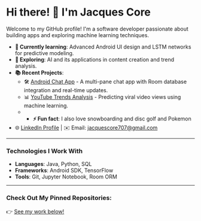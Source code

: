 # Hi there! 👋 I'm Jacques Core

Welcome to my GitHub profile! I'm a software developer passionate about building apps and exploring machine learning techniques.

- **🌱 Currently learning**: Advanced Android UI design and LSTM networks for predictive modeling.
- **🤖 Exploring**: AI and its applications in content creation and trend analysis.
- **📚 Recent Projects**:
  - 🛠️ [Android Chat App](https://github.com/jacques-core/android-chat-app) - A multi-pane chat app with Room database integration and real-time updates.
  - 📊 [YouTube Trends Analysis](https://github.com/jacques-core/youtube-trends-analysis) - Predicting viral video views using machine learning.
  - - **⚡ Fun fact**: I also love snowboarding and disc golf and Pokemon
- 🌐 [LinkedIn Profile](https://linkedin.com/in/your-profile) | ✉️ Email: jacquescore707@gmail.com

---

### Technologies I Work With
- **Languages**: Java, Python, SQL
- **Frameworks**: Android SDK, TensorFlow
- **Tools**: Git, Jupyter Notebook, Room ORM

---

### Check Out My Pinned Repositories:
👉 [See my work below!](https://github.com/jacques-core?tab=repositories)

<!--
**jacquescore/jacquescore** is a ✨ _special_ ✨ repository because its `README.md` (this file) appears on your GitHub profile.

Here are some ideas to get you started:

- 🔭 I’m currently working on ...
- 🌱 I’m currently learning ...
- 👯 I’m looking to collaborate on ...
- 🤔 I’m looking for help with ...
- 💬 Ask me about ...
- 📫 How to reach me: ...
- 😄 Pronouns: ...
- ⚡ Fun fact: ...
-->
